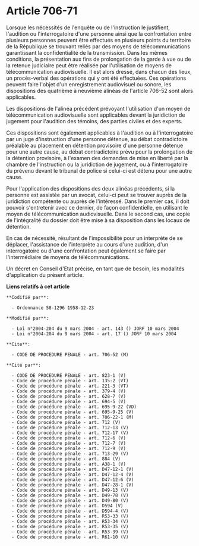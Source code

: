 # Article 706-71

Lorsque les nécessités de l'enquête ou de l'instruction le justifient, l'audition ou l'interrogatoire d'une personne ainsi
que la confrontation entre plusieurs personnes peuvent être effectués en plusieurs points du territoire de la République se
trouvant reliés par des moyens de télécommunications garantissant la confidentialité de la transmission. Dans les mêmes
conditions, la présentation aux fins de prolongation de la garde à vue ou de la retenue judiciaire peut être réalisée par
l'utilisation de moyens de télécommunication audiovisuelle. Il est alors dressé, dans chacun des lieux, un procès-verbal des
opérations qui y ont été effectuées. Ces opérations peuvent faire l'objet d'un enregistrement audiovisuel ou sonore, les
dispositions des quatrième à neuvième alinéas de l'article 706-52 sont alors applicables.

Les dispositions de l'alinéa précédent prévoyant l'utilisation d'un moyen de télécommunication audiovisuelle sont applicables
devant la juridiction de jugement pour l'audition des témoins, des parties civiles et des experts.

Ces dispositions sont également applicables à l'audition ou à l'interrogatoire par un juge d'instruction d'une personne
détenue, au débat contradictoire préalable au placement en détention provisoire d'une personne détenue pour une autre cause,
au débat contradictoire prévu pour la prolongation de la détention provisoire, à l'examen des demandes de mise en liberté par
la chambre de l'instruction ou la juridiction de jugement, ou à l'interrogatoire du prévenu devant le tribunal de police si
celui-ci est détenu pour une autre cause.

Pour l'application des dispositions des deux alinéas précédents, si la personne est assistée par un avocat, celui-ci peut se
trouver auprès de la juridiction compétente ou auprès de l'intéressé. Dans le premier cas, il doit pouvoir s'entretenir avec
ce dernier, de façon confidentielle, en utilisant le moyen de télécommunication audiovisuelle. Dans le second cas, une copie
de l'intégralité du dossier doit être mise à sa disposition dans les locaux de détention.

En cas de nécessité, résultant de l'impossibilité pour un interprète de se déplacer, l'assistance de l'interprète au cours
d'une audition, d'un interrogatoire ou d'une confrontation peut également se faire par l'intermédiaire de moyens de
télécommunications.

Un décret en Conseil d'Etat précise, en tant que de besoin, les modalités d'application du présent article.

**Liens relatifs à cet article**

	**Codifié par**:

	  - Ordonnance 58-1296 1958-12-23

	**Modifié par**:

	  - Loi n°2004-204 du 9 mars 2004 - art. 143 () JORF 10 mars 2004
	  - Loi n°2004-204 du 9 mars 2004 - art. 17 () JORF 10 mars 2004

	**Cite**:

	  - CODE DE PROCEDURE PENALE - art. 706-52 (M)

	**Cité par**:

	  - CODE DE PROCEDURE PENALE - art. 823-1 (V)
	  - Code de procédure pénale - art. 135-2 (VT)
	  - Code de procédure pénale - art. 221-3 (VT)
	  - Code de procédure pénale - art. 379-4 (V)
	  - Code de procédure pénale - art. 628-7 (V)
	  - Code de procédure pénale - art. 694-5 (V)
	  - Code de procédure pénale - art. 695-9-22 (VD)
	  - Code de procédure pénale - art. 695-9-25 (V)
	  - Code de procédure pénale - art. 706-22-1 (M)
	  - Code de procédure pénale - art. 712 (V)
	  - Code de procédure pénale - art. 712-13 (V)
	  - Code de procédure pénale - art. 712-17 (V)
	  - Code de procédure pénale - art. 712-6 (V)
	  - Code de procédure pénale - art. 712-7 (V)
	  - Code de procédure pénale - art. 712-9 (V)
	  - Code de procédure pénale - art. 713-29 (V)
	  - Code de procédure pénale - art. 884 (V)
	  - Code de procédure pénale - art. A38-1 (V)
	  - Code de procédure pénale - art. D47-12-1 (V)
	  - Code de procédure pénale - art. D47-12-4 (V)
	  - Code de procédure pénale - art. D47-12-6 (V)
	  - Code de procédure pénale - art. D47-28-1 (V)
	  - Code de procédure pénale - art. D49-13 (V)
	  - Code de procédure pénale - art. D49-78 (V)
	  - Code de procédure pénale - art. D49-80 (V)
	  - Code de procédure pénale - art. D594 (V)
	  - Code de procédure pénale - art. D594-4 (V)
	  - Code de procédure pénale - art. R53-33 (V)
	  - Code de procédure pénale - art. R53-34 (V)
	  - Code de procédure pénale - art. R53-35 (V)
	  - Code de procédure pénale - art. R53-39 (V)
	  - Code de procédure pénale - art. R61-10 (V)
